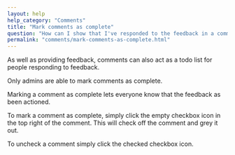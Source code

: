 ```yaml
---
layout: help
help_category: "Comments"
title: "Mark comments as complete"
question: "How can I show that I've responded to the feedback in a comment"
permalink: "comments/mark-comments-as-complete.html"
---
```


As well as providing feedback, comments can also act as a todo list for
people responding to feedback.

Only admins are able to mark comments as complete.

Marking a comment as complete lets everyone know that the feedback as
been actioned.

To mark a comment as complete, simply click the empty checkbox icon in
the top right of the comment. This will check off the comment and grey
it out.

To uncheck a comment simply click the checked checkbox icon.